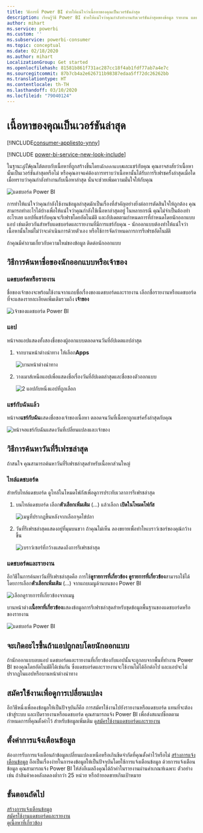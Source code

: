 ```yaml
---
title: วิธีการที่ Power BI ช่วยให้แน่ใจว่าเนื้อหาของคุณเป็นเวอร์ชันล่าสุด
description: เรียนรู้วิธี Power BI ช่วยให้แน่ใจว่าคุณกำลังทำงานกับเวอร์ชันล่าสุดของข้อมูล รายงาน แดชบอร์ด และแอป
author: mihart
ms.service: powerbi
ms.custom: ''
ms.subservice: powerbi-consumer
ms.topic: conceptual
ms.date: 02/18/2020
ms.author: mihart
LocalizationGroup: Get started
ms.openlocfilehash: 81581b861f731ac287cc18f4ab1fdf77ab7a4e7c
ms.sourcegitcommit: 87b7cb4a2e626711b98387edaa5ff72dc26262bb
ms.translationtype: HT
ms.contentlocale: th-TH
ms.lasthandoff: 03/10/2020
ms.locfileid: "79040124"
---
```

# <a name="your-content-is-up-to-date"></a>เนื้อหาของคุณเป็นเวอร์ชันล่าสุด

[!INCLUDE[consumer-appliesto-ynny](../includes/consumer-appliesto-ynny.md)]

[!INCLUDE [power-bi-service-new-look-include](../includes/power-bi-service-new-look-include.md)]

ในฐานะ*ผู้ใช้*คุณโต้ตอบกับเนื้อหาที่ถูกสร้างขึ้นโดย*นักออกแบบ*และแชร์กับคุณ คุณอาจสงสัยว่าเนื้อหานั้นเป็นเวอร์ชันล่าสุดหรือไม่ หรือคุณอาจแค่ต้องการทราบว่าเนื้อหานั้นได้รับการรีเฟรชครั้งล่าสุดเมื่อใด เมื่อทราบว่าคุณกำลังทำงานกับเนื้อหาล่าสุด นั่นจะช่วยเพิ่มความมั่นใจให้กับคุณ  
 
![แดชบอร์ด Power BI](media/end-user-fresh/power-bi-dashboards.png)


การทำให้แน่ใจว่าคุณกำลังใช้งานข้อมูลล่าสุดมักเป็นเรื่องที่สำคัญอย่างยิ่งต่อการตัดสินใจให้ถูกต้อง คุณสามารถทำอะไรได้บ้างเพื่อให้แน่ใจว่าคุณกำลังใช้เนื้อหาล่าสุดอยู่ ในหลายกรณี คุณไม่จำเป็นต้องทำอะไรเลย แอปที่แชร์กับคุณจะรีเฟรชโดยอัตโนมัติ และอัปเดตตามกำหนดการที่กำหนดโดยนักออกแบบแอป เช่นเดียวกันสำหรับแดชบอร์ดและรายงานที่มีการแชร์กับคุณ - นักออกแบบต้องทำให้แน่ใจว่าเนื้อหานั้นใหม่ไม่ว่าจะดำเนินการด้วยตัวเอง หรือใช้การจัดกำหนดการการรีเฟรชอัตโนมัติ  

ถ้าคุณมีคำถามเกี่ยวกับความใหม่ของข้อมูล ติดต่อนักออกแบบ

## <a name="how-to-locate-the-name-of-the-designer-or-owner"></a>วิธีการค้นหาชื่อของนักออกแบบหรือเจ้าของ

### <a name="dashboard-or-report"></a>แดชบอร์ดหรือรายงาน

ชื่อของเจ้าของจะพร้อมใช้งานจากแถบชื่อเรื่องของแดชบอร์ดและรายงาน เลือกชื่อรายงานหรือแดชบอร์ดที่จะแสดงรายละเอียดเพิ่มเติมรวมถึง **เจ้าของ**

![เจ้าของแดชบอร์ด Power BI](media/end-user-fresh/power-bi-owner.png)


### <a name="apps"></a>แอป

หน้าจอแอปแสดงทั้งสองชื่อของผู้ออกแบบตลอดจนวันที่อัปเดตแอปล่าสุด  

1. จากบานหน้าต่างนำทาง ให้เลือก**Apps**

    ![บานหน้าต่างนำทาง](media/end-user-fresh/power-bi-nav-app.png)



2. วางเมาส์เหนือแอปเพื่อแสดงชื่อเรื่องวันที่อัปเดตล่าสุดและชื่อของตัวออกแบบ 

    ![2 แอปกับหนึ่งแอปที่ถูกเลือก](media/end-user-fresh/power-bi-app.png)


### <a name="shared-with-me"></a>แชร์กับฉันแล้ว
หน้าจอ**แชร์กับฉัน**แสดงชื่อของเจ้าของเนื้อหา ตลอดจนวันที่เนื้อหาถูกแชร์ครั้งล่าสุดกับคุณ

![หน้าจอแชร์กับฉันแสดงวันที่เปลี่ยนแปลงและเจ้าของ](media/end-user-fresh/power-bi-share.png) 


## <a name="how-to-look-up-the-last-refresh-date"></a>วิธีการค้นหาวันที่รีเฟรชล่าสุด
ถ้าสนใจ คุณสามารถค้นหาวันที่รีเฟรชล่าสุดสำหรับเนื้อหาส่วนใหญ่ 

### <a name="dashboard-tiles"></a>ไทล์แดชบอร์ด
สำหรับไทล์แดชบอร์ด ดูไทล์ในโหมดโฟกัสเพื่อดูการประทับเวลาการรีเฟรชล่าสุด

1. บนไทล์แดชบอร์ด เลือก**ตัวเลือกเพิ่มเติม** (...) แล้วเลือก **เปิดในโหมดโฟกัส**

    ![เมนูที่ปรากฏขึ้นหลังจากเลือกจุดไข่ปลา](media/end-user-fresh/power-bi-focus-mode.png)

2. วันที่รีเฟรชล่าสุดแสดงอยู่ที่มุมบนขวา ถ้าคุณไม่เห็น ลองขยายเพื่อทำใหเบราว์เซอร์ของคุณ้กว้างขึ้น 

    ![เบราว์เซอร์ที่กว้างแสดงถึงการรีเฟรชล่าสุด](media/end-user-fresh/power-bi-last-refresh2.png)

### <a name="dashboards-and-reports"></a>แดชบอร์ดและรายงาน
อีกวิธีในการค้นหาวันที่รีเฟรชล่าสุดคือ การใช้**ดูรายการที่เกี่ยวข้อง**  **ดูรายการที่เกี่ยวข้อง**สามารถใช้ได้โดยการเลือก**ตัวเลือกเพิ่มเติม** (...) จากแถบเมนูด้านบนของ Power BI

![เลือกดูรายการที่เกี่ยวข้องจากเมนู](media/end-user-fresh/power-bi-view-related-dropdown.png)

บานหน้าต่าง**เนื้อหาที่เกี่ยวข้อง**แสดงข้อมูลการรีเฟรชล่าสุดสำหรับชุดข้อมูลพื้นฐานของแดชบอร์ดหรือของรายงาน

![แดชบอร์ด Power BI](media/end-user-fresh/power-bi-refresh.png)

## <a name="what-happens-if-an-app-is-deleted-by-the-designer"></a>จะเกิดอะไรขึ้นถ้าแอปถูกลบโดยนักออกแบบ

ถ้านักออกแบบลบแอป แดชบอร์ดและรายงานที่เกี่ยวข้องกับแอปนั้นจะถูกลบจากพื้นที่ทำงาน Power BI ของคุณโดยอัตโนมัติได้เช่นกัน ซึ่งแดชบอร์ดและรายงานจะใช้งานไม่ได้อีกต่อไป และแอปจะไม่ปรากฏในแอปหรือบานหน้าต่างนำทาง


## <a name="subscribe-to-see-changes"></a>สมัครใช้งานเพื่อดูการเปลี่ยนแปลง
อีกวิธีหนึ่งเพื่อคงข้อมูลให้เป็นปัจจุบันก็คือ การสมัครใช้งานไปยังรายงานหรือแดชบอร์ด แทนที่จะต้องเข้าสู่ระบบ และเปิดรายงานหรือแดชบอร์ด คุณสามารถแจ้ง Power BI เพื่อส่งสแนปช็อตตามกำหนดการที่คุณตั้งค่าไว้  สำหรับข้อมูลเพิ่มเติม ดู[สมัครใช้งานแดชบอร์ดและรายงาน](end-user-subscribe.md)

## <a name="set-data-alerts"></a>ตั้งค่าการแจ้งเตือนข้อมูล
ต้องการรับการแจ้งเตือนถ้าข้อมูลเปลี่ยนแปลงเหนือหรือเกินขีดจำกัดที่คุณตั้งค่าไว้หรือไม่ [สร้างการแจ้งเตือนข้อมูล](end-user-alerts.md)  ถือเป็นเรื่องง่ายในการคงข้อมูลให้เป็นปัจจุบันโดยใช้การแจ้งเตือนข้อมูล ด้วยการแจ้งเตือนข้อมูล คุณสามารถแจ้ง Power BI ให้ส่งอีเมลถึงคุณได้ถ้าค่าในรายงานผ่านค่าเกณฑ์เฉพาะ  ตัวอย่างเช่น ถ้าสินค้าคงคลังลดลงต่ำกว่า 25 หน่วย หรือถ้ายอดขายเกินเป้าหมาย  

## <a name="next-steps"></a>ขั้นตอนถัดไป
[สร้างการแจ้งเตือนข้อมูล](end-user-alerts.md)    
[สมัครใช้งานแดชบอร์ดและรายงาน](end-user-subscribe.md)    
[ดูเนื้อหาที่เกี่ยวข้อง](end-user-related.md)    

